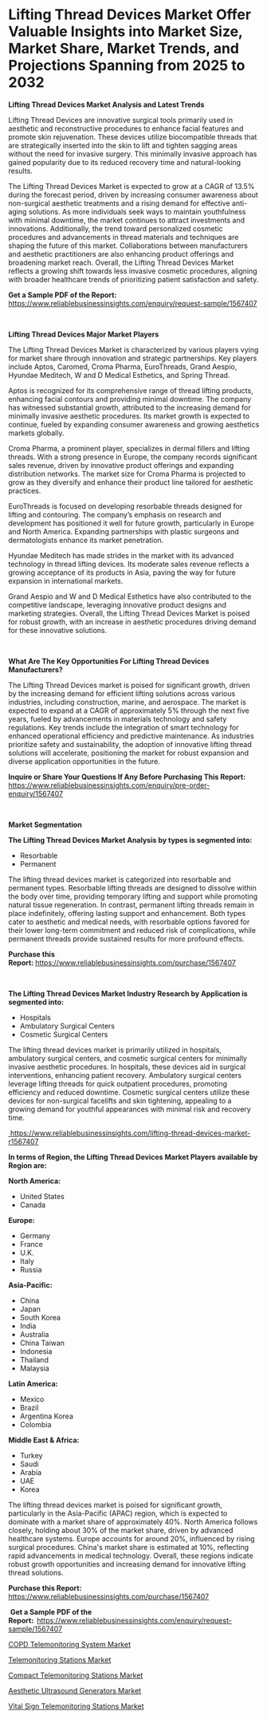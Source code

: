 <p><h1>Lifting Thread Devices Market Offer Valuable Insights into Market Size, Market Share, Market Trends, and Projections Spanning from 2025 to 2032</h1></p><p><strong>Lifting Thread Devices Market Analysis and Latest Trends</strong></p>
<p><p>Lifting Thread Devices are innovative surgical tools primarily used in aesthetic and reconstructive procedures to enhance facial features and promote skin rejuvenation. These devices utilize biocompatible threads that are strategically inserted into the skin to lift and tighten sagging areas without the need for invasive surgery. This minimally invasive approach has gained popularity due to its reduced recovery time and natural-looking results.</p><p>The Lifting Thread Devices Market is expected to grow at a CAGR of 13.5% during the forecast period, driven by increasing consumer awareness about non-surgical aesthetic treatments and a rising demand for effective anti-aging solutions. As more individuals seek ways to maintain youthfulness with minimal downtime, the market continues to attract investments and innovations. Additionally, the trend toward personalized cosmetic procedures and advancements in thread materials and techniques are shaping the future of this market. Collaborations between manufacturers and aesthetic practitioners are also enhancing product offerings and broadening market reach. Overall, the Lifting Thread Devices Market reflects a growing shift towards less invasive cosmetic procedures, aligning with broader healthcare trends of prioritizing patient satisfaction and safety.</p></p>
<p><strong>Get a Sample PDF of the Report:&nbsp;</strong> <a href="https://www.reliablebusinessinsights.com/enquiry/request-sample/1567407?utm_campaign=39&utm_medium=2&utm_source=Github&utm_content=ia&utm_term=23032025&utm_id=lifting-thread-devices">https://www.reliablebusinessinsights.com/enquiry/request-sample/1567407</a></p>
<p>&nbsp;</p>
<p><strong>Lifting Thread Devices Major Market Players</strong></p>
<p><p>The Lifting Thread Devices Market is characterized by various players vying for market share through innovation and strategic partnerships. Key players include Aptos, Caromed, Croma Pharma, EuroThreads, Grand Aespio, Hyundae Meditech, W and D Medical Esthetics, and Spring Thread. </p><p>Aptos is recognized for its comprehensive range of thread lifting products, enhancing facial contours and providing minimal downtime. The company has witnessed substantial growth, attributed to the increasing demand for minimally invasive aesthetic procedures. Its market growth is expected to continue, fueled by expanding consumer awareness and growing aesthetics markets globally.</p><p>Croma Pharma, a prominent player, specializes in dermal fillers and lifting threads. With a strong presence in Europe, the company records significant sales revenue, driven by innovative product offerings and expanding distribution networks. The market size for Croma Pharma is projected to grow as they diversify and enhance their product line tailored for aesthetic practices.</p><p>EuroThreads is focused on developing resorbable threads designed for lifting and contouring. The company’s emphasis on research and development has positioned it well for future growth, particularly in Europe and North America. Expanding partnerships with plastic surgeons and dermatologists enhance its market penetration.</p><p>Hyundae Meditech has made strides in the market with its advanced technology in thread lifting devices. Its moderate sales revenue reflects a growing acceptance of its products in Asia, paving the way for future expansion in international markets. </p><p>Grand Aespio and W and D Medical Esthetics have also contributed to the competitive landscape, leveraging innovative product designs and marketing strategies. Overall, the Lifting Thread Devices Market is poised for robust growth, with an increase in aesthetic procedures driving demand for these innovative solutions.</p></p>
<p>&nbsp;</p>
<p><strong>What Are The Key Opportunities For Lifting Thread Devices Manufacturers?</strong></p>
<p><p>The Lifting Thread Devices market is poised for significant growth, driven by the increasing demand for efficient lifting solutions across various industries, including construction, marine, and aerospace. The market is expected to expand at a CAGR of approximately 5% through the next five years, fueled by advancements in materials technology and safety regulations. Key trends include the integration of smart technology for enhanced operational efficiency and predictive maintenance. As industries prioritize safety and sustainability, the adoption of innovative lifting thread solutions will accelerate, positioning the market for robust expansion and diverse application opportunities in the future.</p></p>
<p><strong>Inquire or Share Your Questions If Any Before Purchasing This Report:</strong> <a href="https://www.reliablebusinessinsights.com/enquiry/pre-order-enquiry/1567407?utm_campaign=39&utm_medium=2&utm_source=Github&utm_content=ia&utm_term=23032025&utm_id=lifting-thread-devices">https://www.reliablebusinessinsights.com/enquiry/pre-order-enquiry/1567407</a></p>
<p>&nbsp;</p>
<p><strong>Market Segmentation</strong></p>
<p><strong>The Lifting Thread Devices Market Analysis by types is segmented into:</strong></p>
<p><ul><li>Resorbable</li><li>Permanent</li></ul></p>
<p><p>The lifting thread devices market is categorized into resorbable and permanent types. Resorbable lifting threads are designed to dissolve within the body over time, providing temporary lifting and support while promoting natural tissue regeneration. In contrast, permanent lifting threads remain in place indefinitely, offering lasting support and enhancement. Both types cater to aesthetic and medical needs, with resorbable options favored for their lower long-term commitment and reduced risk of complications, while permanent threads provide sustained results for more profound effects.</p></p>
<p><strong>Purchase this Report:&nbsp;</strong><a href="https://www.reliablebusinessinsights.com/purchase/1567407?utm_campaign=39&utm_medium=2&utm_source=Github&utm_content=ia&utm_term=23032025&utm_id=lifting-thread-devices">https://www.reliablebusinessinsights.com/purchase/1567407</a></p>
<p>&nbsp;</p>
<p><strong>The Lifting Thread Devices Market Industry Research by Application is segmented into:</strong></p>
<p><ul><li>Hospitals</li><li>Ambulatory Surgical Centers</li><li>Cosmetic Surgical Centers</li></ul></p>
<p><p>The lifting thread devices market is primarily utilized in hospitals, ambulatory surgical centers, and cosmetic surgical centers for minimally invasive aesthetic procedures. In hospitals, these devices aid in surgical interventions, enhancing patient recovery. Ambulatory surgical centers leverage lifting threads for quick outpatient procedures, promoting efficiency and reduced downtime. Cosmetic surgical centers utilize these devices for non-surgical facelifts and skin tightening, appealing to a growing demand for youthful appearances with minimal risk and recovery time.</p></p>
<p><a href="https://www.reliablebusinessinsights.com/lifting-thread-devices-market-r1567407?utm_campaign=39&utm_medium=2&utm_source=Github&utm_content=ia&utm_term=23032025&utm_id=lifting-thread-devices">&nbsp;https://www.reliablebusinessinsights.com/lifting-thread-devices-market-r1567407</a></p>
<p><strong>In terms of Region, the Lifting Thread Devices Market Players available by Region are:</strong></p>
<p>
    <p> <strong> North America: </strong>
        <ul>
            <li>United States</li>
            <li>Canada</li>
        </ul>
        </p> 
    <p> <strong> Europe: </strong>
        <ul>
            <li>Germany</li>
            <li>France</li>
            <li>U.K.</li>
            <li>Italy</li>
            <li>Russia</li>
        </ul>
        </p> 
    <p> <strong> Asia-Pacific: </strong>
        <ul>
            <li>China</li>
            <li>Japan</li>
            <li>South Korea</li>
            <li>India</li>
            <li>Australia</li>
            <li>China Taiwan</li>
            <li>Indonesia</li>
            <li>Thailand</li>
            <li>Malaysia</li>
        </ul>
        </p> 
    <p> <strong> Latin America: </strong>
        <ul>
            <li>Mexico</li>
            <li>Brazil</li>
            <li>Argentina Korea</li>
            <li>Colombia</li>
        </ul>
        </p> 
    <p> <strong> Middle East & Africa: </strong>
        <ul>
            <li>Turkey</li>
            <li>Saudi</li>
            <li>Arabia</li>
            <li>UAE</li>
            <li>Korea</li>
        </ul>
    </p>
    </p>
<p><p>The lifting thread devices market is poised for significant growth, particularly in the Asia-Pacific (APAC) region, which is expected to dominate with a market share of approximately 40%. North America follows closely, holding about 30% of the market share, driven by advanced healthcare systems. Europe accounts for around 20%, influenced by rising surgical procedures. China's market share is estimated at 10%, reflecting rapid advancements in medical technology. Overall, these regions indicate robust growth opportunities and increasing demand for innovative lifting thread solutions.</p></p>
<p><strong>Purchase this Report: </strong><a href="https://www.reliablebusinessinsights.com/purchase/1567407?utm_campaign=39&utm_medium=2&utm_source=Github&utm_content=ia&utm_term=23032025&utm_id=lifting-thread-devices">https://www.reliablebusinessinsights.com/purchase/1567407</a></p>
<p>&nbsp;<strong>Get a Sample PDF of the Report:&nbsp;&nbsp;</strong><a href="https://www.reliablebusinessinsights.com/enquiry/request-sample/1567407?utm_campaign=39&utm_medium=2&utm_source=Github&utm_content=ia&utm_term=23032025&utm_id=lifting-thread-devices">https://www.reliablebusinessinsights.com/enquiry/request-sample/1567407</a></p>
<p><strong></strong></p>
<p><p><a href="https://github.com/widlerumland/Market-Research-Report-List-1/blob/main/copd-telemonitoring-system-market.md?utm_campaign=39&utm_medium=2&utm_source=Github&utm_content=ia&utm_term=23032025&utm_id=lifting-thread-devices">COPD Telemonitoring System Market</a></p><p><a href="https://github.com/uldularido/Market-Research-Report-List-1/blob/main/telemonitoring-stations-market.md?utm_campaign=39&utm_medium=2&utm_source=Github&utm_content=ia&utm_term=23032025&utm_id=lifting-thread-devices">Telemonitoring Stations Market</a></p><p><a href="https://github.com/gummaarmel83/Market-Research-Report-List-1/blob/main/compact-telemonitoring-stations-market.md?utm_campaign=39&utm_medium=2&utm_source=Github&utm_content=ia&utm_term=23032025&utm_id=lifting-thread-devices">Compact Telemonitoring Stations Market</a></p><p><a href="https://github.com/benasjuettk3/Market-Research-Report-List-1/blob/main/aesthetic-ultrasound-generators-market.md?utm_campaign=39&utm_medium=2&utm_source=Github&utm_content=ia&utm_term=23032025&utm_id=lifting-thread-devices">Aesthetic Ultrasound Generators Market</a></p><p><a href="https://github.com/akitamegge65/Market-Research-Report-List-1/blob/main/vital-sign-telemonitoring-stations-market.md?utm_campaign=39&utm_medium=2&utm_source=Github&utm_content=ia&utm_term=23032025&utm_id=lifting-thread-devices">Vital Sign Telemonitoring Stations Market</a></p></p>
